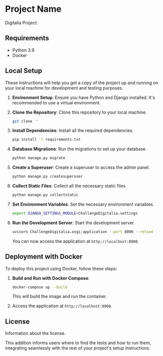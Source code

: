 # Project Name

Digitalia Project.

## Requirements

- Python 3.9
- Docker

## Local Setup

These instructions will help you get a copy of the project up and running on your local machine for development and
testing purposes.

1. **Environment Setup**: Ensure you have Python and Django installed. It's recommended to use a virtual environment.

2. **Clone the Repository**: Clone this repository to your local machine.

    ```bash
    git clone ''
    ```

3. **Install Dependencies**: Install all the required dependencies.

    ```bash
    pip install -r requirements.txt
    ```

4. **Database Migrations**: Run the migrations to set up your database.

    ```bash
    python manage.py migrate
    ```

5. **Create a Superuser**: Create a superuser to access the admin panel.

    ```bash
    python manage.py createsuperuser
    ```

6. **Collect Static Files**: Collect all the necessary static files.

    ```bash
    python manage.py collectstatic
    ```

7. **Set Environment Variables**: Set the necessary environment variables.

    ```bash
    export DJANGO_SETTINGS_MODULE=ChallengeDigitalia.settings
    ```

8. **Run the Development Server**: Start the development server.

    ```bash
    uvicorn ChallengeDigitalia.asgi:application --port 8000 --reload
    ```

   You can now access the application at `http://localhost:8000`.

## Deployment with Docker

To deploy this project using Docker, follow these steps:

1. **Build and Run with Docker Compose**:

    ```bash
    docker-compose up --build
    ```

   This will build the image and run the container.

2. Access the application at `http://localhost:8000`.

## License

Information about the license.

This addition informs users where to find the tests and how to run them, integrating seamlessly with the rest of your
project's setup instructions.
